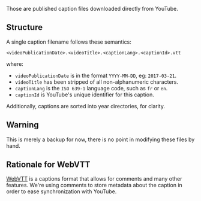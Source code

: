Those are published caption files downloaded directly from YouTube.


## Structure

A single caption filename follows these semantics:

```
<videoPublicationDate>.<videoTitle>.<captionLang>.<captionId>.vtt
```

where:

- `videoPublicationDate` is in the format `YYYY-MM-DD`, eg: `2017-03-21`.
- `videoTitle` has been stripped of all non-alphanumeric characters.
- `captionLang` is the `ISO 639-1` language code, such as `fr` or `en`.
- `captionId` is YouTube's unique identifier for this caption.

Additionally, captions are sorted into year directories, for clarity.


## Warning

This is merely a backup for now, there is no point in modifying these files by hand.


## Rationale for WebVTT

[WebVTT](https://w3c.github.io/webvtt/) is a captions format that allows for
comments and many other features. We're using comments to store metadata
about the caption in order to ease synchronization with YouTube.
